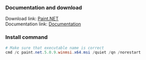 ### Documentation and download
Download link: [Paint.NET](https://www.getpaint.net/download.html#download) <br />
Documentation link: [Documentation](https://www.getpaint.net/doc/latest/UnattendedInstallation.html)

### Install command
```powershell
# Make sure that executable name is correct
cmd /c paint.net.5.0.9.winmsi.x64.msi /quiet /qn /norestart
```
